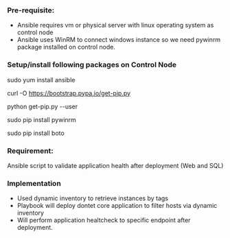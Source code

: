### Pre-requisite:

- Ansible requires vm or physical server with linux operating system as control node
- Ansible uses WinRM to connect windows instance so we need pywinrm package installed on control node.

### Setup/install following packages on Control Node

sudo yum install ansible

curl -O https://bootstrap.pypa.io/get-pip.py

python get-pip.py --user

sudo pip install pywinrm

sudo pip install boto

### Requirement: 

Ansible script to validate application health after deployment (Web and SQL)

### Implementation

- Used dynamic inventory to retrieve instances by tags
- Playbook will deploy dontet core application to filter hosts via dynamic inventory
- Will perform application healtcheck to specific endpoint after deployment.
